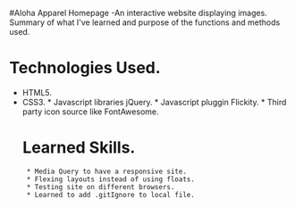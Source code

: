 #Aloha Apparel Homepage -An interactive website displaying images.
Summary of what I've learned and purpose of the functions and methods used.
# Technologies Used.
 * HTML5.
 * CSS3.
        * Javascript libraries jQuery.
        * Javascript pluggin Flickity.
        * Third party icon source like FontAwesome.
    # Learned Skills.
        * Media Query to have a responsive site.
        * Flexing layouts instead of using floats.
        * Testing site on different browsers.
        * Learned to add .gitIgnore to local file.
